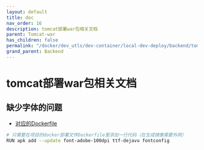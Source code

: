 ```yaml
---
layout: default
title: doc
nav_order: 16
description: tomcat部署war包相关文档
parent: Tomcat-war
has_children: false
permalink: "/docker/dev_utls/dev-container/local-dev-deploy/backend/tomcat-war/tomcat-war/"
grand_parent: Backend
---
```


# tomcat部署war包相关文档

## 缺少字体的问题

- [对应的Dockerfile](./has-font/Dockerfile)

```bash
# 只需要在项目的docker部署文件Dockerfile里添加一行代码（在生成镜像需要外网）
RUN apk add --update font-adobe-100dpi ttf-dejavu fontconfig
```
